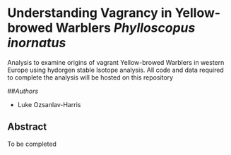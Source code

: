 # Understanding Vagrancy in Yellow-browed Warblers *Phylloscopus inornatus*

Analysis to examine origins of vagrant Yellow-browed Warblers in western Europe using hydorgen stable Isotope analysis. All code and data required to complete the analysis will be hosted on this repository

##*Authors*
- Luke Ozsanlav-Harris

## Abstract
To be completed
